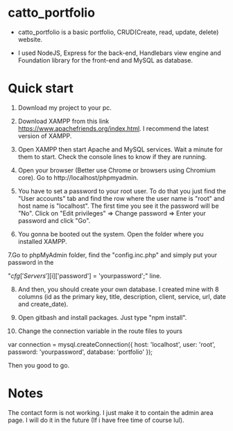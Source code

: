 # catto_portfolio
- catto_portfolio is a basic portfolio, CRUD(Create, read, update, delete) website. 

- I used NodeJS, Express for the back-end, Handlebars view engine and Foundation library for the front-end and MySQL as database.

# Quick start
1. Download my project to your pc.

2. Download XAMPP from this link https://www.apachefriends.org/index.html. I recommend the latest version of XAMPP.

3. Open XAMPP then start Apache and MySQL services. Wait a minute for them to start. Check the console lines to know if they are running.

4. Open your browser (Better use Chrome or browsers using Chromium core). Go to http://localhost/phpmyadmin.

5. You have to set a password to your root user. To do that you just find the "User accounts" tab and find the row where the user name is "root" and host name is "localhost". The first time you see it the password will be "No". Click on "Edit privileges" => Change password => Enter your password and click "Go". 

6. You gonna be booted out the system. Open the folder where you installed XAMPP. 

7.Go to phpMyAdmin folder, find the "config.inc.php" and simply put your password in the 

"$cfg['Servers'][$i]['password'] = 'yourpassword';" line.

8. And then, you should create your own database. I created mine with 8 columns (id as the primary key, title, description, client, service, url, date and create_date).

9. Open gitbash and install packages. Just type "npm install".

10. Change the connection variable in the route files to yours

var connection = mysql.createConnection({
	host: 'localhost',
	user: 'root',
	password: 'yourpassword',
	database: 'portfolio'
});

Then you good to go.

# Notes
The contact form is not working. I just make it to contain the admin area page. I will do it in the future (If i have free time of course lul).
